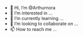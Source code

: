 - 👋 Hi, I’m @Arthurnora
- 👀 I’m interested in ...
- 🌱 I’m currently learning ...
- 💞️ I’m looking to collaborate on ...
- 📫 How to reach me ...

<!---
Arthurnora/Arthurnora is a ✨ special ✨ repository because its `README.md` (this file) appears on your GitHub profile.
You can click the Preview link to take a look at your changes.
--->
